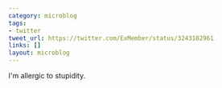 ```yaml
---
category: microblog
tags:
- twitter
tweet_url: https://twitter.com/ExMember/status/3243182961
links: []
layout: microblog
---
```

I'm allergic to stupidity.
